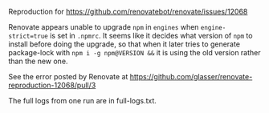 Reproduction for https://github.com/renovatebot/renovate/issues/12068

Renovate appears unable to upgrade `npm` in `engines` when `engine-strict=true`
is set in `.npmrc`. It seems like it decides what version of `npm` to install
before doing the upgrade, so that when it later tries to generate package-lock
with `npm i -g npm@VERSION &&` it is using the old version rather than the new
one.

See the error posted by Renovate at https://github.com/glasser/renovate-reproduction-12068/pull/3

The full logs from one run are in full-logs.txt.
